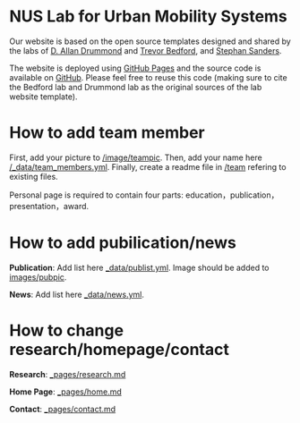 # NUS Lab for Urban Mobility Systems

Our website is based on the open source templates designed and shared by the labs of [D. Allan Drummond](http://www.allanlab.org/aboutwebsite.html) and [Trevor Bedford](http://bedford.io/misc/about/), and [Stephan Sanders](https://sanderslab.github.io).

The website is deployed using [GitHub Pages](https://sanderslab.github.io) and the source code is available on [GitHub](https://github.com/sanderslab). Please feel free to reuse this code (making sure to cite the Bedford lab and Drummond lab as the original sources of the lab website template).

# How to add team member

First, add your picture to [/image/teampic](https://github.com/nuslumos/nuslumos.github.io/tree/master/images/teampic). Then, add your name here [/_data/team_members.yml](https://github.com/nuslumos/nuslumos.github.io/blob/master/_data/team_members.yml). Finally, create a readme file in [/team](https://github.com/nuslumos/nuslumos.github.io/tree/master/team) refering to existing files. 

Personal page is required to contain four parts: education，publication，presentation，award. 

# How to add pubilication/news

**Publication**: Add list here [_data/publist.yml](https://github.com/nuslumos/nuslumos.github.io/blob/master/_data/publist.yml). Image should be added to [images/pubpic](https://github.com/nuslumos/nuslumos.github.io/tree/master/images/pubpic). 

**News**: Add list here [_data/news.yml](https://github.com/nuslumos/nuslumos.github.io/blob/master/_data/news.yml).

# How to change research/homepage/contact

**Research**: [_pages/research.md](https://github.com/nuslumos/nuslumos.github.io/blob/master/_pages/research.md)

**Home Page**: [_pages/home.md](https://github.com/nuslumos/nuslumos.github.io/blob/master/_pages/home.md)

**Contact**: [_pages/contact.md](https://github.com/nuslumos/nuslumos.github.io/blob/master/_pages/contact.md)
